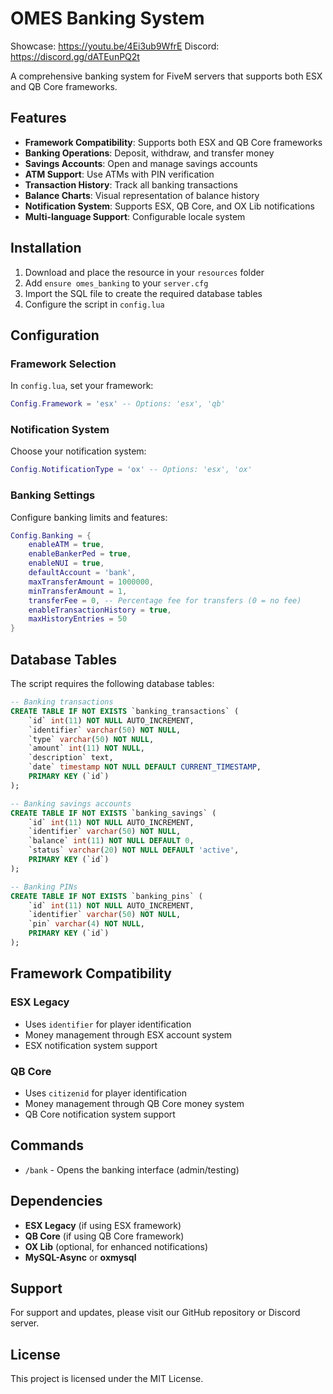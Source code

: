 # OMES Banking System

Showcase: https://youtu.be/4Ei3ub9WfrE
Discord: https://discord.gg/dATEunPQ2t

A comprehensive banking system for FiveM servers that supports both ESX and QB Core frameworks.

## Features

- **Framework Compatibility**: Supports both ESX and QB Core frameworks
- **Banking Operations**: Deposit, withdraw, and transfer money
- **Savings Accounts**: Open and manage savings accounts
- **ATM Support**: Use ATMs with PIN verification
- **Transaction History**: Track all banking transactions
- **Balance Charts**: Visual representation of balance history
- **Notification System**: Supports ESX, QB Core, and OX Lib notifications
- **Multi-language Support**: Configurable locale system

## Installation

1. Download and place the resource in your `resources` folder
2. Add `ensure omes_banking` to your `server.cfg`
3. Import the SQL file to create the required database tables
4. Configure the script in `config.lua`

## Configuration

### Framework Selection

In `config.lua`, set your framework:

```lua
Config.Framework = 'esx' -- Options: 'esx', 'qb'
```

### Notification System

Choose your notification system:

```lua
Config.NotificationType = 'ox' -- Options: 'esx', 'ox'
```

### Banking Settings

Configure banking limits and features:

```lua
Config.Banking = {
    enableATM = true,
    enableBankerPed = true,
    enableNUI = true,
    defaultAccount = 'bank',
    maxTransferAmount = 1000000,
    minTransferAmount = 1,
    transferFee = 0, -- Percentage fee for transfers (0 = no fee)
    enableTransactionHistory = true,
    maxHistoryEntries = 50
}
```

## Database Tables

The script requires the following database tables:

```sql
-- Banking transactions
CREATE TABLE IF NOT EXISTS `banking_transactions` (
    `id` int(11) NOT NULL AUTO_INCREMENT,
    `identifier` varchar(50) NOT NULL,
    `type` varchar(50) NOT NULL,
    `amount` int(11) NOT NULL,
    `description` text,
    `date` timestamp NOT NULL DEFAULT CURRENT_TIMESTAMP,
    PRIMARY KEY (`id`)
);

-- Banking savings accounts
CREATE TABLE IF NOT EXISTS `banking_savings` (
    `id` int(11) NOT NULL AUTO_INCREMENT,
    `identifier` varchar(50) NOT NULL,
    `balance` int(11) NOT NULL DEFAULT 0,
    `status` varchar(20) NOT NULL DEFAULT 'active',
    PRIMARY KEY (`id`)
);

-- Banking PINs
CREATE TABLE IF NOT EXISTS `banking_pins` (
    `id` int(11) NOT NULL AUTO_INCREMENT,
    `identifier` varchar(50) NOT NULL,
    `pin` varchar(4) NOT NULL,
    PRIMARY KEY (`id`)
);
```

## Framework Compatibility

### ESX Legacy
- Uses `identifier` for player identification
- Money management through ESX account system
- ESX notification system support

### QB Core
- Uses `citizenid` for player identification
- Money management through QB Core money system
- QB Core notification system support

## Commands

- `/bank` - Opens the banking interface (admin/testing)

## Dependencies

- **ESX Legacy** (if using ESX framework)
- **QB Core** (if using QB Core framework)
- **OX Lib** (optional, for enhanced notifications)
- **MySQL-Async** or **oxmysql**

## Support

For support and updates, please visit our GitHub repository or Discord server.

## License

This project is licensed under the MIT License. 
